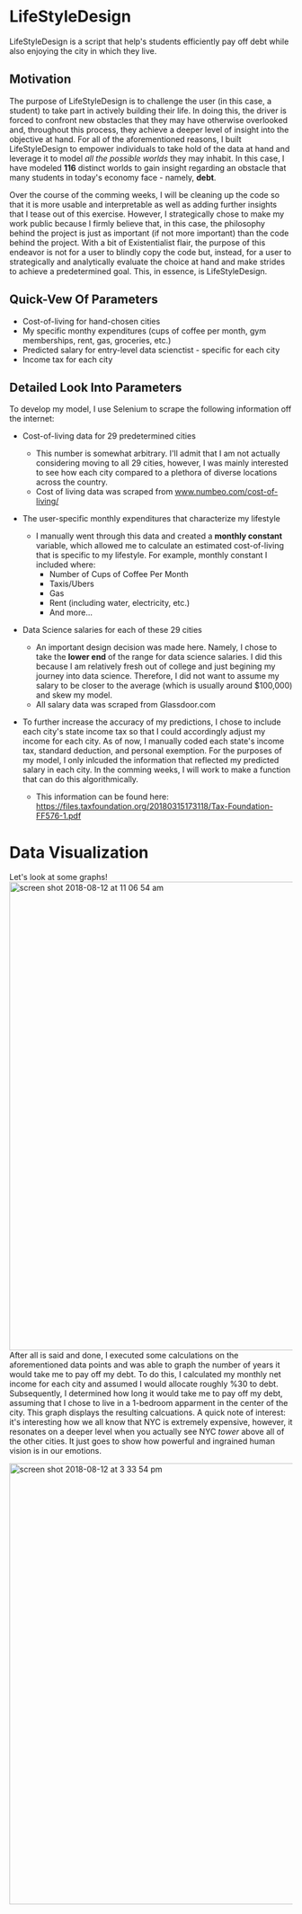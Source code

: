# LifeStyleDesign
LifeStyleDesign is a script that help's students efficiently pay off debt while also enjoying the city in which they live.

## Motivation
The purpose of LifeStyleDesign is to challenge the user (in this case, a student) to take part in actively building their life. In doing this, the driver is forced to confront new obstacles that they may have otherwise overlooked and, throughout this process, they achieve a deeper level of insight into the objective at hand. For all of the aforementioned reasons, I built LifeStyleDesign to empower individuals to take hold of the data at hand and leverage it to model *all the possible worlds* they may inhabit. In this case, I have modeled **116** distinct worlds to gain insight regarding an obstacle that many students in today's economy face - namely, **debt**. 

Over the course of the comming weeks, I will be cleaning up the code so that it is more usable and interpretable as well as adding further insights that I tease out of this exercise. However, I strategically chose to make my work public because I firmly believe that, in this case, the philosophy behind the project is just as important (if not more important) than the code behind the project. With a bit of Existentialist flair, the purpose of this endeavor is not for a user to blindly copy the code but, instead, for a user to strategically and analytically evaluate the choice at hand and make strides to achieve a predetermined goal. This, in essence, is LifeStyleDesign. 

## Quick-Vew Of Parameters
  - Cost-of-living for hand-chosen cities
  - My specific monthy expenditures (cups of coffee per month, gym memberships, rent, gas, groceries, etc.)
  - Predicted salary for entry-level data scienctist - specific for each city
  - Income tax for each city

## Detailed Look Into Parameters
To develop my model, I use Selenium to scrape the following information off the internet:
  - Cost-of-living data for 29 predetermined cities
    - This number is somewhat arbitrary. I'll admit that I am not actually considering moving to all 29 cities, however, I was mainly interested to see how each city compared to a plethora of diverse locations across the country.
    - Cost of living data was scraped from www.numbeo.com/cost-of-living/
  - The user-specific monthly expenditures that characterize my lifestyle
    - I manually went through this data and created a **monthly constant** variable, which allowed me to calculate an estimated cost-of-living that is specific to my lifestyle. For example, monthly constant I included where:
      - Number of Cups of Coffee Per Month
      - Taxis/Ubers 
      - Gas
      - Rent (including water, electricity, etc.)
      - And more...
- Data Science salaries for each of these 29 cities
  - An important design decision was made here. Namely, I chose to take the **lower end** of the range for data science salaries. I did this because I am relatively fresh out of college and just begining my journey into data science. Therefore, I did not want to assume my salary to be closer to the average (which is usually around $100,000) and skew my model.
   - All salary data was scraped from Glassdoor.com

- To further increase the accuracy of my predictions, I chose to include each city's state income tax so that I could accordingly adjust my income for each city. As of now, I manually coded each state's income tax, standard deduction, and personal exemption. For the purposes of my model, I only inlcuded the information that reflected my predicted salary in each city. In the comming weeks, I will work to make a function that can do this algorithmically.
    - This information can be found here: https://files.taxfoundation.org/20180315173118/Tax-Foundation-FF576-1.pdf


# Data Visualization
Let's look at some graphs!
<img width="834" alt="screen shot 2018-08-12 at 11 06 54 am" src="https://user-images.githubusercontent.com/34213201/44036537-de037e1e-9ec6-11e8-94af-adc1ba20a60a.png">
After all is said and done, I executed some calculations on the aforementioned data points and was able to graph the number of years it would take me to pay off my debt. To do this, I calculated my monthly net income for each city and assumed I would allocate roughly %30 to debt. Subsequently, I determined how long it would take me to pay off my debt, assuming that I chose to live in a 1-bedroom apparment in the center of the city. This graph displays the resulting calcuations. A quick note of interest: it's interesting how we all know that NYC is extremely expensive, however, it resonates on a deeper level when you actually see NYC *tower* above all of the other cities. It just goes to show how powerful and ingrained human vision is in our emotions.


<img width="785" alt="screen shot 2018-08-12 at 3 33 54 pm" src="https://user-images.githubusercontent.com/34213201/44036543-e07607ca-9ec6-11e8-885b-8c3e34362e7e.png">

